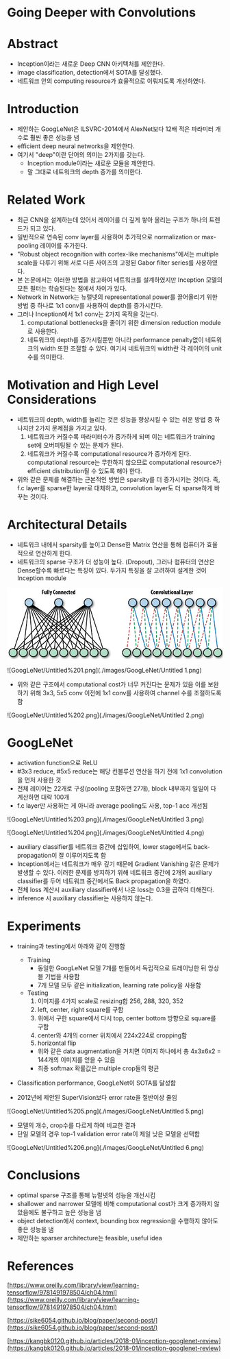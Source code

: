 # Going Deeper with Convolutions

# Abstract

- Inception이라는 새로운 Deep CNN 아키텍처를 제안한다.
- image classification, detection에서 SOTA를 달성했다.
- 네트워크 안의 computing resource가 효율적으로 이뤄지도록 개선하였다.

# **Introduction**

- 제안하는 GoogLeNet은 ILSVRC-2014에서 AlexNet보다 12배 적은 파라미터 개수로 훨씬 좋은 성능을 냄
- efficient deep neural networks을 제안한다.
- 여기서 "deep"이란 단어의 의미는 2가지를 갖는다.
    - Inception module이라는 새로운 모듈을 제안한다.
    - 말 그대로 네트워크의 depth 증가를 의미한다.

# Related Work

- 최근 CNN을 설계하는데 있어서 레이어를 더 깊게 쌓아 올리는 구조가 하나의 트렌드가 되고 있다.
- 일반적으로 연속된 conv layer를 사용하며 추가적으로 normalization or max-pooling 레이어를 추가한다.
- "Robust object recognition with cortex-like mechanisms"에서는 multiple scale을 다루기 위해 서로 다른 사이즈의 고정된 Gabor filter series를 사용하였다.
- 본 논문에서는 이러한 방법을 참고하여 네트워크를 설계하였지만 Inception 모델의 모든 필터는 학습된다는 점에서 차이가 있다.
- Network in Network는 뉴럴넷의 representational power를 끌어올리기 위한 방법 중 하나로 1x1 conv를 사용하여 depth를 증가시킨다.
- 그러나 Inception에서 1x1 conv는 2가지 목적을 갖는다.
    1. computational bottlenecks을 줄이기 위한 dimension reduction module로 사용한다. 
    2. 네트워크의 depth를 증가시킬뿐만 아니라 performance penalty없이 네트워크의 width 또한 조절할 수 있다. 여기서 네트워크의 width란 각 레이어의 unit 수를 의미한다.

# Motivation and High Level Considerations

- 네트워크의 depth, width를 늘리는 것은 성능을 향상시킬 수 있는 쉬운 방법 중 하나지만 2가지 문제점을 가지고 있다.
    1. 네트워크가 커질수록 파라미터수가 증가하게 되며 이는 네트워크가 training set에 오버피팅될 수 있는 문제가 된다.
    2. 네트워크가 커질수록 computational resource가 증가하게 된다. computational resource는 무한하지 않으므로 computational resource가 efficient distribution될 수 있도록 해야 한다.
- 위와 같은 문제를 해결하는 근본적인 방법은 sparsity를 더 증가시키는 것이다. 즉, f.c layer를 sparse한 layer로 대체하고, convolution layer도 더 sparse하게 바꾸는 것이다.

# Architectural Details

- 네트워크 내에서 sparsity를 높이고 Dense한 Matrix 연산을 통해 컴퓨터가 효율적으로 연산하게 한다.
- 네트워크의 sparse 구조가 더 성능이 높다. (Dropout), 그러나 컴퓨터의 연산은 Dense할수록 빠르다는 특징이 있다. 두가지 특징을 잘 고려하여 설계한 것이 Inception module

![GoogLeNet/Untitled.png](./images/GoogLeNet/Untitled.png)

![GoogLeNet/Untitled%201.png](./images/GoogLeNet/Untitled 1.png)

- 위와 같은 구조에서 computational cost가 너무 커진다는 문제가 있음 이를 보완하기 위해 3x3, 5x5 conv 이전에 1x1 conv를 사용하여 channel 수를 조절하도록 함

![GoogLeNet/Untitled%202.png](./images/GoogLeNet/Untitled 2.png)

# GoogLeNet

- activation function으로 ReLU
- #3x3 reduce, #5x5 reduce는 해당 컨볼루션 연산을 하기 전에 1x1 convolution을 먼저 사용한 것
- 전체 레이어는 22개로 구성(pooling 포함하면 27개),  block 내부까지 일일이 다 계산하면 대략 100개
- f.c layer만 사용하는 게 아니라 average pooling도 사용, top-1 acc 개선됨

![GoogLeNet/Untitled%203.png](./images/GoogLeNet/Untitled 3.png)

![GoogLeNet/Untitled%204.png](./images/GoogLeNet/Untitled 4.png)

- auxiliary classifier를 네트워크 중간에 삽입하여, lower stage에서도 back-propagation이 잘 이루어지도록 함
- Inception에서는 네트워크가 매우 깊기 때문에 Gradient Vanishing 같은 문제가 발생할 수 있다. 이러한 문제를 방지하기 위해 네트워크 중간에 2개의 auxiliary classifier를 두어 네트워크 중간에서도 Back propagation을 하였다.
- 전체 loss 계산시 auxiliary classifier에서 나온 loss는 0.3을 곱하여 더해진다.
- inference 시 auxiliary classifier는 사용하지 않는다.

# Experiments

- training과 testing에서 아래와 같이 진행함
    - Training
        - 동일한 GoogLeNet 모델 7개를 만들어서 독립적으로 트레이닝한 뒤 앙상블 기법을 사용함
        - 7개 모델 모두 같은 initialization, learning rate policy을 사용함
    - Testing
        1. 이미지를 4가지 scale로 resizing함  256, 288, 320, 352
        2. left, center, right square를 구함
        3. 위에서 구한 square에서 다시 top, center bottom 방향으로 square를 구함
        4. center와 4개의 corner 위치에서 224x224로 cropping함
        5. horizontal flip
        - 위와 같은 data augmentation을 거치면 이미지 하나에서 총 4x3x6x2 = 144개의 이미지를 얻을 수 있음
        - 최종 softmax 확률값은 multiple crop들의 평균

- Classification performance, GoogLeNet이 SOTA를 달성함
- 2012년에 제안된 SuperVision보다 error rate을 절반이상 줄임

![GoogLeNet/Untitled%205.png](./images/GoogLeNet/Untitled 5.png)

- 모델의 개수, crop수를 다르게 하여 비교한 결과
- 단일 모델의 경우 top-1 validation error rate이 제일 낮은 모델을 선택함

![GoogLeNet/Untitled%206.png](./images/GoogLeNet/Untitled 6.png)

# Conclusions

- optimal sparse 구조를 통해 뉴럴넷의 성능을 개선시킴
- shallower and narrower 모델에 비해 computational cost가 크게 증가하지 않았음에도 불구하고 높은 성능을 냄
- object detection에서 context, bounding box regression을 수행하지 않아도 좋은 성능을 냄
- 제안하는 sparser architecture는 feasible, useful idea

# References

[https://www.oreilly.com/library/view/learning-tensorflow/9781491978504/ch04.html](https://www.oreilly.com/library/view/learning-tensorflow/9781491978504/ch04.html)

[https://sike6054.github.io/blog/paper/second-post/](https://sike6054.github.io/blog/paper/second-post/)

[https://kangbk0120.github.io/articles/2018-01/inception-googlenet-review](https://kangbk0120.github.io/articles/2018-01/inception-googlenet-review)
